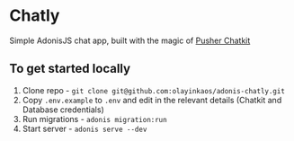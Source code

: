 # Chatly

Simple AdonisJS chat app, built with the magic of [Pusher Chatkit](https://pusher.com/chatkit)

## To get started locally
1. Clone repo - `git clone git@github.com:olayinkaos/adonis-chatly.git`
2. Copy `.env.example` to `.env` and edit in the relevant details (Chatkit and Database credentials)
3. Run migrations - `adonis migration:run`
4. Start server - `adonis serve --dev`
